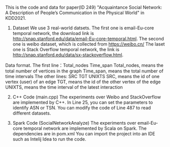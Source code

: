 This is the code and data for paper(ID 249) "Acquaintance Social Network: A Description of People’s Communication in the Physical World" in KDD2021.

1. Dataset
We use 3 real-world datsets. 
The first one is email-Eu-core temporal network, the download link is http://snap.stanford.edu/data/email-Eu-core-temporal.html.
The second one is weibo dataset, which is collected from https://weibo.cn/
The laset one is Stack Overflow temporal network, the link is http://snap.stanford.edu/data/sx-stackoverflow.html.

Data format.
The first line：Total_nodes  Time_span
Total_nodes, means the total number of vertices in the graph
Time_span, means the total number of time intervals
The other lines: SRC TGT UNIXTS 
SRC, means the id of one vertex (user) of an edge
TGT, means the id of the other vertex of the edge
UNIXTS, means the time interval of the latest interaction

2. C++ Code (main.cpp)
The experiments over Weibo and StackOverflow are implemented by C++.
In Line 25, you can set the parameters to identify ASN or TSN.
You can modify the code of Line 487 to read different datasets.

3. Spark Code (SocialNetworkAnalyze)
The experiments over email-Eu-core temporal network are implemented by Scala on Spark.
The dependencies are in pom.xml
You can import the project into an IDE such as Intelij Idea to run the code.

